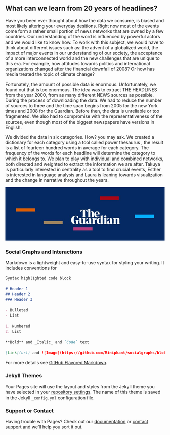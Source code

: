 ## What can we learn from 20 years of headlines?

Have you been ever thought about how the data we consume, is biased and most likely altering your everyday desitions. Right now most of the events come form a rather small portion of news networks that are owned by a few countries.  Our understanding of the word is influenced by powerful actors and we would like to know how. To work with this subject,  we would have to think about different issues such as: the advent of a globalized world, the impact of major events in our understanding of our society, the acceptance of a more interconnected world and the new challenges that are unique to this era. For example, how attitudes towards politics and international organizations changed after the financial downfall of 2008? Or how has media treated the topic of climate change?

Fortunately, the amount of possible data is enormous. Unfortunately, we found out that is too enormous. The idea was to extract THE HEADLINES from the year 2000, from as many different NEWS sources as possible. During the process of downloading the data. We had to reduce the number of sources to three and the time span begins from 2005 for the new York times and 2008 for the Guardian.  Before then, the data is unreliable or too fragmented. We also had to compromise with the representativeness of the sources, even though most of the biggest newspapers have versions in English.

We divided the data in six categories. How? you may ask. We created a dictionary for each category using a tool called power thesaurus , the result is a list of fourteen hundred words in average for each category. The frequency of the words for each headline will determine the category to which it belongs to. We plan to play with  individual and combined networks, both directed and weighted to extract the information we are after. Takuya is particularly interested in centrality as a tool to find crucial events, Esther is interested in language analysis and Laura is leaning towards visualization and the change in narrative throughout the years.

![TheGuardian](https://github.com/Miniphant/socialgraphs/blob/master/Theguardian.jpg)



### Social Graphs and Interactions 

Markdown is a lightweight and easy-to-use syntax for styling your writing. It includes conventions for

```markdown
Syntax highlighted code block

# Header 1
## Header 2
### Header 3

- Bulleted
- List

1. Numbered
2. List

**Bold** and _Italic_ and `Code` text

[Link](url) and ![Image](https://github.com/Miniphant/socialgraphs/blob/master/2006.png)
```

For more details see [GitHub Flavored Markdown](https://guides.github.com/features/mastering-markdown/).

### Jekyll Themes

Your Pages site will use the layout and styles from the Jekyll theme you have selected in your [repository settings](https://github.com/Miniphant/socialgraphs/settings). The name of this theme is saved in the Jekyll `_config.yml` configuration file.

### Support or Contact

Having trouble with Pages? Check out our [documentation](https://help.github.com/categories/github-pages-basics/) or [contact support](https://github.com/contact) and we’ll help you sort it out.

